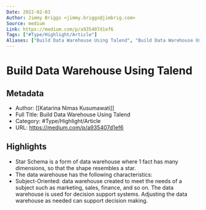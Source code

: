 ```yaml
---
Date: 2022-02-03
Author: Jimmy Briggs <jimmy.briggs@jimbrig.com>
Source: medium
Link: https://medium.com/p/a935407d1ef6
Tags: ["#Type/Highlight/Article"]
Aliases: ["Build Data Warehouse Using Talend", "Build Data Warehouse Using Talend"]
---
```

# Build Data Warehouse Using Talend

## Metadata
- Author: [[Katarina Nimas Kusumawati]]
- Full Title: Build Data Warehouse Using Talend
- Category: #Type/Highlight/Article
- URL: https://medium.com/p/a935407d1ef6

## Highlights
- Star Schema is a form of data warehouse where 1 fact has many dimensions, so that the shape resembles a star.
- The data warehouse has the following characteristics:
- Subject-Oriented: data warehouse created to meet the needs of a subject such as marketing, sales, finance, and so on. The data warehouse is used for decision support systems. Adjusting the data warehouse as needed can support decision making.
